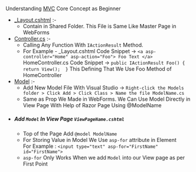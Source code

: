 Understanding <a href="https://learn.microsoft.com/en-us/aspnet/core/mvc/overview?view=aspnetcore-8.0">MVC</a> Core Concept as Beginner 

<ul>
  <li>
    <a href="https://learn.microsoft.com/en-us/aspnet/core/mvc/views/layout?view=aspnetcore-8.0">_Layout.cshtml</a> :-
    <ul>
      <li>Contain in Shared Folder. This File is Same Like Master Page in WebForms</li>
    </ul>
  </li>
  <li>
    <a href="https://learn.microsoft.com/en-us/aspnet/core/tutorials/first-mvc-app/adding-controller?view=aspnetcore-8.0&tabs=visual-studio"> Controller.cs</a> :- 
    <ul>
      <li>Calling Any Function With <code>IActionResult</code> Method.</li>
      <li>For Example -
          _Layout.cshtml Code Snippet -> 
          <code>&lta asp-controller="Home" asp-action="Foo"> Foo Text &lt/a></code><br/>
          HomeController.cs Code Snippet -> <code>public IActionResult Foo() { return View();  }</code>
          This Defining That We Use Foo Method of HomeController
      </li>
    </ul>
  </li>
  <li>
    <a href="https://learn.microsoft.com/en-us/aspnet/core/tutorials/first-mvc-app/adding-model?view=aspnetcore-8.0&tabs=visual-studio"> Model</a> :- 
      <ul>
        <li>Add New Model File With Visual Studio -> <code>Right-click the Models folder > Click Add > Click Class > Name the file ModelName.cs</code> </li>
        <li>Same as Prop We Made in WebForms. We Can Use Model Directly in View Page With Help of Razor Page Using @ModelName</li>
      </ul>
  </li>
  <li>
    <h5>Add <code>Model</code> In View Page <code>ViewPageName.cshtml</code></h5>
    <ul>
      <li> Top of the Page Add <code>@model ModelName</code> </li>
      <li> For Storing Value in Model We Use <code>asp-for</code> attribute in Element
        <br/>For Example : <code>&ltinput type="text" asp-for="FirstName" id="FirstName"></code>
      </li>
      <li><code>asp-for</code> Only Works When we add <code>Model</code> into our View page as per First Point</li>
    </ul>
  </li>
</ul>
